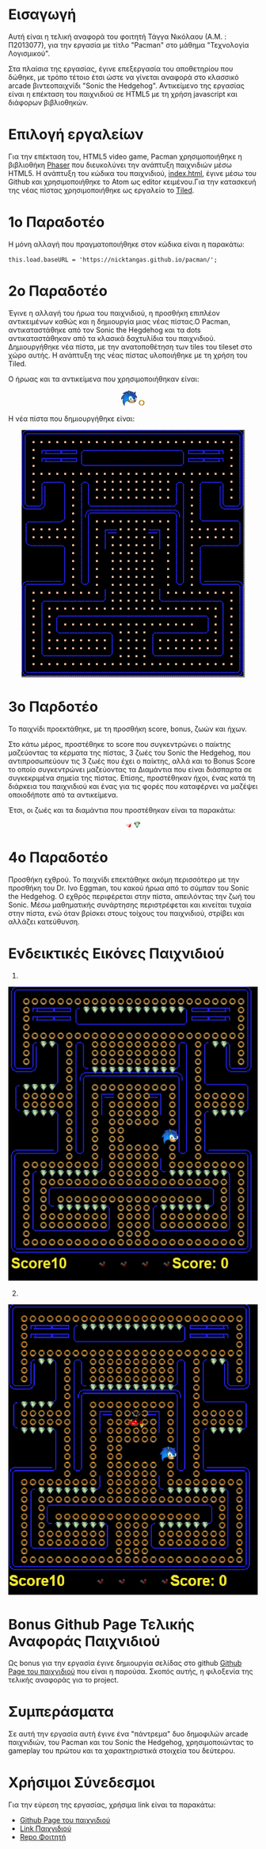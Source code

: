 # Εισαγωγή
 Αυτή είναι η τελική αναφορά του φοιτητή Τάγγα Νικόλαου (Α.Μ. : Π2013077), για την εργασία με τίτλο "Pacman" στο μάθημα "Τεχνολογία Λογισμικού".

 Στα πλαίσια της εργασίας, έγινε επεξεργασία του αποθετηρίου που δώθηκε, με τρόπο τέτοιο έτσι ώστε να γίνεται αναφορά στο κλασσικό arcade βιντεοπαιχνίδι "Sonic the Hedgehog". Αντικείμενο της εργασίας είναι η επέκταση του παιχνιδιού σε HTML5 με τη χρήση javascript και διάφορων βιβλιοθηκών.

# Επιλογή εργαλείων
 Για την επέκταση του, HTML5 video game, Pacman χρησιμοποιήθηκε η βιβλιοθήκη [Phaser](https://phaser.io/) που διευκολύνει την ανάπτυξη παιχνιδιών μέσω HTML5. Η ανάπτυξη του κώδικα του παιχνιδιού, [index.html](https://github.com/NickTangas/pacman/blob/master/index.html), έγινε μέσω του Github και  χρησιμοποιήθηκε το Atom ως editor κειμένου.Για την κατασκευή της νέας πίστας χρησιμοποιήθηκε ως εργαλείο το [Tiled](http://www.mapeditor.org/).

# 1ο Παραδοτέο
 Η μόνη αλλαγή που πραγματοποιήθηκε στον κώδικα είναι η παρακάτω:
```
this.load.baseURL = 'https://nicktangas.github.io/pacman/';
```
# 2ο Παραδοτέο
 Έγινε η αλλαγή του ήρωα του παιχνιδιού, η προσθήκη επιπλέον αντικειμένων καθώς και η δημιουργία μιας νέας πίστας.Ο Pacman, αντικαταστάθηκε από τον Sonic the Hegdehog και τα dots αντικαταστάθηκαν από τα κλασικά δαχτυλίδια του παιχνιδιού. Δημιουργήθηκε νέα πίστα, με την ανατοποθέτηση των tiles του tileset στο χώρο αυτής. Η ανάπτυξη της νέας πίστας υλοποιήθηκε με τη χρήση του Tiled.

Ο ήρωας και τα αντικείμενα που χρησιμοποιήθηκαν είναι:
<p align="center">
  <img src="https://raw.githubusercontent.com/NickTangas/pacman/master/assets/Sonic-icon.png">
  <img src="https://raw.githubusercontent.com/NickTangas/pacman/master/assets/Ring.png">
</p>

Η νέα πίστα που δημιουργήθηκε είναι:
<p align="center">
  <img src="https://raw.githubusercontent.com/NickTangas/pacman/master/assets/map.PNG">
</p>

# 3ο Παρδοτέο
  Το παιχνίδι προεκτάθηκε, με τη προσθήκη score, bonus, ζωών και ήχων. 
 
 Στο κάτω μέρος, προστέθηκε το score που συγκεντρώνει ο παίκτης μαζεύοντας τα κέρματα της πίστας, 3 ζωές του Sonic the Hedgehog, που αντιπροσωπεύουν τις 3 ζωές που έχει ο παίκτης, αλλά και το Bonus Score το οποίο συγκεντρώνει μαζεύοντας τα Διαμάντια που είναι διάσπαρτα σε συγκεκριμένα σημεία της πίστας. Επίσης, προστέθηκαν ήχοι, ένας κατά τη διάρκεια του παιχνιδιού και ένας για τις φορές που καταφέρνει να μαζέψει οποιοδήποτε από τα αντικείμενα. 

 Έτσι, οι ζωές και τα διαμάντια που προστέθηκαν είναι τα παρακάτω:
<p align="center">
  <img src="https://raw.githubusercontent.com/NickTangas/pacman/master/assets/Life.png">
  <img src="https://raw.githubusercontent.com/NickTangas/pacman/master/assets/Diamond.png">
</p>

# 4ο Παραδοτέο 
 Προσθήκη εχθρού. Το παιχνίδι επεκτάθηκε ακόμη περισσότερο με την προσθήκη του Dr. Ivo Eggman, του κακού ήρωα από το σύμπαν του Sonic the Hedgehog. Ο εχθρός περιφέρεται στην πίστα, απειλόντας την ζωή του Sonic. Μέσω μαθηματικής συνάρτησης περιστρέφεται και κινείται τυχαία στην πίστα, ενώ όταν βρίσκει στους τοίχους του παιχνιδιού, στρίβει και αλλάζει κατεύθυνση.




# Ενδεικτικές Εικόνες Παιχνιδιού

1.
<p align="center">
  <img src="https://raw.githubusercontent.com/NickTangas/pacman/master/assets/gameplay.PNG">
</p>

2.
<p align="center">
  <img src="https://raw.githubusercontent.com/NickTangas/pacman/master/assets/map-enemy.PNG">
</p>

# Bonus Github Page Τελικής Αναφοράς Παιχνιδιού
 Ως bonus για την εργασία έγινε δημιουργία σελίδας στο github [Github Page του παιχνιδιού](https://nicktangas.github.io/) που είναι η παρούσα. Σκοπός αυτής, η φιλοξενία της τελικής αναφοράς για το project.

# Συμπεράσματα

 Σε αυτή την εργασία αυτή έγινε ένα "πάντρεμα" δυο δημοφιλών arcade παιχνιδιών, του Pacman και του Sonic the Hedgehog, χρησιμοποιώντας το gameplay του πρώτου και τα χαρακτηριστικά στοιχεία του δεύτερου. 

# Χρήσιμοι Σύνεδεσμοι

 Για την εύρεση της εργασίας, χρήσιμα link είναι τα παρακάτω:
* [Github Page του παιχνιδιού](https://nicktangas.github.io/)
* [Link Παιχνιδιού](https://nicktangas.github.io/pacman/)
* [Repo Φοιτητή](https://github.com/NickTangas/pacman)

